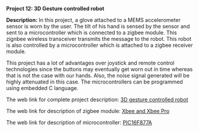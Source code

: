 __Project 12: 3D Gesture controlled robot__

__Description:__
In this project, a glove attached to a MEMS accelerometer sensor is worn by the user. The tilt of his hand is sensed by the sensor and sent to a microcontroller which is connected to a zigbee module. This zignbee wireless transceiver transmits the message to the robot. This robot is also controlled by a microcontroller which is attached to a zigbee receiver module.

This project has a lot of advantages over joystick and remote control technologies since the buttons may eventually get worn out in time whereas that is not the case with our hands. Also, the noise signal generated will be highly attenuated in this case. The microcontrollers can be programmed using embedded C language.

The web link for complete project description: [3D gesture controlled robot](https://www.ijsr.net/archive/v3i3/MDIwMTMxMTgz.pdf)

The web link for description of zigbee module: [Xbee and Xbee Pro](https://www.sparkfun.com/datasheets/Wireless/Zigbee/XBee-Datasheet.pdf)

The web link for description of microcontroller: [PIC16F877A](https://components101.com/pic16f877a-pin-diagram-description-features-datasheet)
